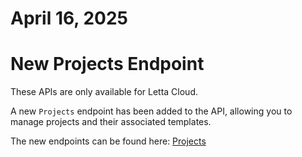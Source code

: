 # April 16, 2025

# New Projects Endpoint

<Note>
   These APIs are only available for Letta Cloud. 
</Note>

A new `Projects` endpoint has been added to the API, allowing you to manage projects and their associated templates.

The new endpoints can be found here: [Projects](https://docs.letta.com/api-reference/projects)
